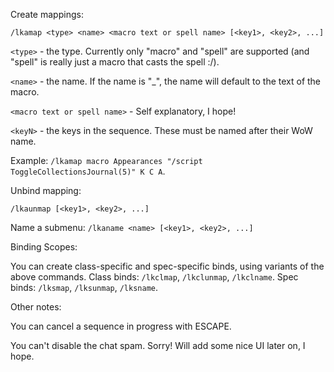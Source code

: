 Create mappings:

`/lkamap <type> <name> <macro text or spell name> [<key1>, <key2>, ...]`

`<type>` - the type. Currently only "macro" and "spell" are supported (and "spell" is really just a macro that casts the spell :/).

`<name>` - the name. If the name is "\_", the name will default to the text of the macro.

`<macro text or spell name>` - Self explanatory, I hope!

`<keyN>` - the keys in the sequence. These must be named after their WoW name.

Example: `/lkamap macro Appearances "/script ToggleCollectionsJournal(5)" K C A`.


Unbind mapping:

`/lkaunmap [<key1>, <key2>, ...]`


Name a submenu:
`/lkaname <name> [<key1>, <key2>, ...]`


Binding Scopes:

You can create class-specific and spec-specific binds, using variants of the above commands. Class binds: `/lkclmap`, `/lkclunmap`, `/lkclname`. Spec binds: `/lksmap`, `/lksunmap`, `/lksname`.


Other notes:

You can cancel a sequence in progress with ESCAPE.

You can't disable the chat spam. Sorry! Will add some nice UI later on, I hope.
